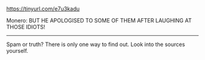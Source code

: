 https://tinyurl.com/e7u3kadu

Monero: BUT HE APOLOGISED TO SOME OF THEM AFTER LAUGHING AT THOSE IDIOTS!

----

Spam or truth? There is only one way to find out. Look into the sources yourself.

